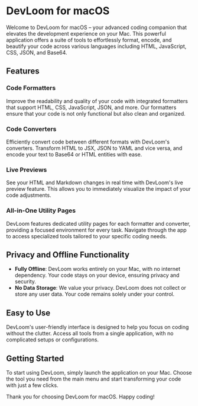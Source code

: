 # DevLoom for macOS

Welcome to DevLoom for macOS – your advanced coding companion that elevates the development experience on your Mac. This powerful application offers a suite of tools to effortlessly format, encode, and beautify your code across various languages including HTML, JavaScript, CSS, JSON, and Base64.

## Features

### Code Formatters

Improve the readability and quality of your code with integrated formatters that support HTML, CSS, JavaScript, JSON, and more. Our formatters ensure that your code is not only functional but also clean and organized.

### Code Converters

Efficiently convert code between different formats with DevLoom's converters. Transform HTML to JSX, JSON to YAML and vice versa, and encode your text to Base64 or HTML entities with ease.

### Live Previews

See your HTML and Markdown changes in real time with DevLoom's live preview feature. This allows you to immediately visualize the impact of your code adjustments.

### All-in-One Utility Pages

DevLoom features dedicated utility pages for each formatter and converter, providing a focused environment for every task. Navigate through the app to access specialized tools tailored to your specific coding needs.

## Privacy and Offline Functionality

- **Fully Offline**: DevLoom works entirely on your Mac, with no internet dependency. Your code stays on your device, ensuring privacy and security.
- **No Data Storage**: We value your privacy. DevLoom does not collect or store any user data. Your code remains solely under your control.

## Easy to Use

DevLoom's user-friendly interface is designed to help you focus on coding without the clutter. Access all tools from a single application, with no complicated setups or configurations.

## Getting Started

To start using DevLoom, simply launch the application on your Mac. Choose the tool you need from the main menu and start transforming your code with just a few clicks.

Thank you for choosing DevLoom for macOS. Happy coding!
